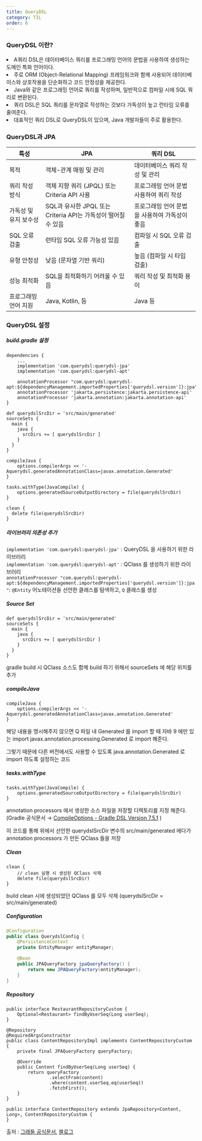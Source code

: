 ```yaml
---
title: QueryDSL
category: TIL
order: 6
---
```

### QueryDSL 이란?

<div class="content-box">
<li>A쿼리 DSL은 데이터베이스 쿼리를 프로그래밍 언어의 문법을 사용하여 생성하는 도메인 특화 언어이다.</li>

<li>주로 ORM (Object-Relational Mapping) 프레임워크와 함께 사용되어 데이터베이스와 상호작용을 단순화하고 코드 안정성을 제공한다.</li>

<li>Java와 같은 프로그래밍 언어로 쿼리를 작성하며, 일반적으로 컴파일 시에 SQL 쿼리로 변환된다.</li>

<li>쿼리 DSL은 SQL 쿼리를 문자열로 작성하는 것보다 가독성이 높고 런타임 오류를 줄여준다.</li>

<li>대표적인 쿼리 DSL로 QueryDSL이 있으며, Java 개발자들이 주로 활용한다.</li>
</div>

### QueryDSL과 JPA

| 특성                     | JPA                        | 쿼리 DSL                   |
|------------------------|-----------------------------|---------------------------|
| 목적                     | 객체-관계 매핑 및 관리        | 데이터베이스 쿼리 작성 및 관리 |
| 쿼리 작성 방식           | 객체 지향 쿼리 (JPQL) 또는 Criteria API 사용 | 프로그래밍 언어 문법 사용하여 쿼리 작성 |
| 가독성 및 유지 보수성   | SQL과 유사한 JPQL 또는 Criteria API는 가독성이 떨어질 수 있음 | 프로그래밍 언어 문법을 사용하여 가독성이 좋음 |
| SQL 오류 검출           | 런타임 SQL 오류 가능성 있음    | 컴파일 시 SQL 오류 검출    |
| 유형 안정성              | 낮음 (문자열 기반 쿼리)      | 높음 (컴파일 시 타입 검출)    |
| 성능 최적화             | SQL을 최적화하기 어려울 수 있음 | 쿼리 작성 및 최적화 용이   |
| 프로그래밍 언어 지원    | Java, Kotlin, 등            | Java 등                   |

### QueryDSL 설정

##### build.gradle 설정
```
dependencies {
	... 
	implementation 'com.querydsl:querydsl-jpa'
	implementation 'com.querydsl:querydsl-apt'

	annotationProcessor "com.querydsl:querydsl-apt:${dependencyManagement.importedProperties['querydsl.version']}:jpa"
	annotationProcessor 'jakarta.persistence:jakarta.persistence-api'
	annotationProcessor 'jakarta.annotation:jakarta.annotation-api'
}

def querydslSrcDir = 'src/main/generated'
sourceSets {
  main {
    java {
      srcDirs += [ querydslSrcDir ]
    }
  }
}

compileJava {
    options.compilerArgs << '-Aquerydsl.generatedAnnotationClass=javax.annotation.Generated'
}

tasks.withType(JavaCompile) {
	options.generatedSourceOutputDirectory = file(querydslSrcDir)
}

clean {
  delete file(querydslSrcDir)
}
```
##### 라이브러리 의존성 추가
`implementation 'com.querydsl:querydsl-jpa'` : QueryDSL 을 사용하기 위한 라이브러리<br>
`implementation 'com.querydsl:querydsl-apt'` : QClass 를 생성하기 위한 라이브러리<br>
`annotationProcessor "com.querydsl:querydsl-apt:${dependencyManagement.importedProperties['querydsl.version']}:jpa"`: `@Entity` 어노테이션을 선언한 클래스를 탐색하고, `Q` 클래스를 생성<br>

##### Source Set

```
def querydslSrcDir = 'src/main/generated'
sourceSets {
  main {
    java {
      srcDirs += [ querydslSrcDir ]
    }
  }
}
```
gradle build 시 QClass 소스도 함께 build 하기 위해서 sourceSets 에 해당 위치를 추가

##### compileJava

```
compileJava {
    options.compilerArgs << '-Aquerydsl.generatedAnnotationClass=javax.annotation.Generated'
}
```
해당 내용을 명시해주지 않으면 Q 파일 내 Generated 를 import 할 때 자바 9 에만 있는 import javax.annotation.processing.Generated 로 import 해준다.

그렇기 때문에 다른 버전에서도 사용할 수 있도록 java.annotation.Generated 로 import 하도록 설정하는 코드

##### tasks.withType
```
tasks.withType(JavaCompile) {
	options.generatedSourceOutputDirectory = file(querydslSrcDir)
}
```
annotation processors 에서 생성한 소스 파일을 저장할 디렉토리를 지정 해준다. (Gradle 공식문서 → [CompileOptions - Gradle DSL Version 7.5.1](https://docs.gradle.org/current/dsl/org.gradle.api.tasks.compile.CompileOptions.html#org.gradle.api.tasks.compile.CompileOptions:generatedSourceOutputDirectory) )

이 코드를 통해 위에서 선언한 querydslSrcDir 변수의 src/main/generated 에다가 annotation processors 가 만든 QClass 들을 저장

##### Clean
```
clean {
	// clean 실행 시 생성된 QClass 삭제
	delete file(querydslSrcDir)
}
```
build clean 시에 생성되었던 QClass 를 모두 삭제 (querydslSrcDir = src/main/generated)

##### Configuration
```java
@Configuration
public class QuerydslConfig {
    @PersistenceContext
    private EntityManager entityManager;

    @Bean
    public JPAQueryFactory jpaQueryFactory() {
        return new JPAQueryFactory(entityManager);
    }
}
```

##### Repository

```
public interface RestaurantRepositoryCustom {
    Optional<Restaurant> findByUserSeq(Long userSeq);
}
```

```
@Repository
@RequiredArgsConstructor
public class ContentRepositoryImpl implements ContentRepositoryCustom {
    private final JPAQueryFactory queryFactory;

    @Override
    public Content findByUserSeq(Long userSeq) {
        return queryFactory
                .selectFrom(content)
                .where(content.userSeq.eq(userSeq))
                .fetchFirst();
    }
}
```

```
public interface ContentRepository extends JpaRepository<Content, Long>, ContentRepositoryCustom {
}
```


출처 : [그래들 공식문서](https://docs.gradle.org/current/dsl/org.gradle.api.tasks.compile.CompileOptions.html#org.gradle.api.tasks.compile.CompileOptions:generatedSourceOutputDirectory), [블로그](https://velog.io/@soyeon207/QueryDSL-Spring-Boot-%EC%97%90%EC%84%9C-QueryDSL-JPA-%EC%82%AC%EC%9A%A9%ED%95%98%EA%B8%B0)




